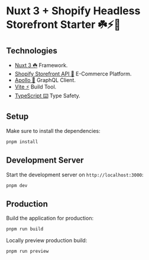 # Nuxt 3 + Shopify Headless Storefront Starter ☘️⚡️🛒

## Technologies

- [Nuxt 3 ☘️](https://nuxt.com/docs/getting-started/introduction) Framework.
- [Shopify Storefront API 🛒]() E-Commerce Platform.
- [Apollo 🚀]() GraphQL Client.
- [Vite ⚡️]() Build Tool.
- [TypeScript ⌨️]() Type Safety.

## Setup

Make sure to install the dependencies:

```bash
pnpm install
```

## Development Server

Start the development server on `http://localhost:3000`:

```bash
pnpm dev
```

## Production

Build the application for production:

```bash
pnpm run build
```

Locally preview production build:

```bash
pnpm run preview
```
